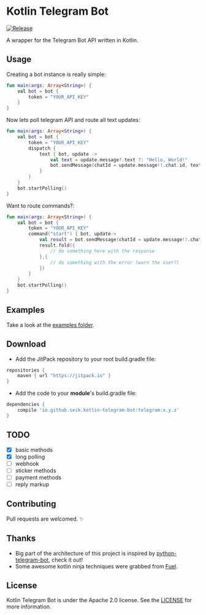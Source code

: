 # Kotlin Telegram Bot
[![Release](https://jitpack.io/v/Seik/kotlin-telegram-bot.svg)](https://jitpack.io/#Seik/kotlin-telegram-bot)

A wrapper for the Telegram Bot API written in Kotlin.

## Usage

Creating a bot instance is really simple:

```kotlin
fun main(args: Array<String>) {
    val bot = bot {
        token = "YOUR_API_KEY"
    }
}
```

Now lets poll telegram API and route all text updates:

```kotlin
fun main(args: Array<String>) {
    val bot = bot {
        token = "YOUR_API_KEY"
        dispatch {
            text { bot, update ->
                val text = update.message?.text ?: "Hello, World!"
                bot.sendMessage(chatId = update.message!!.chat.id, text = text)
            }
        }
    }
    bot.startPolling()
}
```

Want to route commands?:

```kotlin
fun main(args: Array<String>) {
    val bot = bot {
        token = "YOUR_API_KEY"
        command("start") { bot, update->
            val result = bot.sendMessage(chatId = update.message!!.chat.id, text = "Hi there!")
            result.fold({
                // do something here with the response
            },{
                // do something with the error (warn the user?)
            })
        }
    }
    bot.startPolling()
}
```

## Examples
Take a look at the [examples folder](https://github.com/seik/kotlin-telegram-bot/tree/master/samples).

## Download
+ Add the JitPack repository to your root build.gradle file:

```gradle
repositories {
    maven { url "https://jitpack.io" }
}
```

+ Add the code to your **module**'s build.gradle file:

```gradle
dependencies {
    compile 'io.github.seik.kotlin-telegram-bot:telegram:x.y.z'
}
```

## TODO
- [x] basic methods
- [x] long polling
- [ ] webhook
- [ ] sticker methods
- [ ] payment methods
- [ ] reply markup

## Contributing
Pull requests are welcomed. ✨

## Thanks
- Big part of the architecture of this project is inspired by [python-telegram-bot](https://github.com/python-telegram-bot/python-telegram-bot), check it out!
- Some awesome kotlin ninja techniques were grabbed from [Fuel](https://github.com/kittinunf/Fuel).

## License
Kotlin Telegram Bot is under the Apache 2.0 license. See the [LICENSE](LICENSE) for more information.
